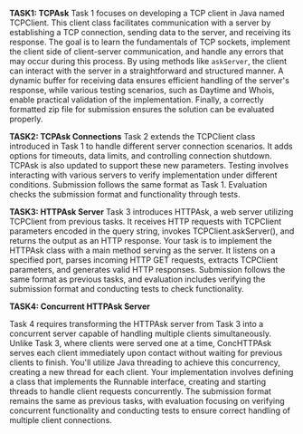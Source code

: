 **TASK1: TCPAsk**
Task 1 focuses on developing a TCP client in Java named TCPClient. This client class facilitates communication with a server by establishing a TCP connection, sending data to the server, and receiving its response. The goal is to learn the fundamentals of TCP sockets, implement the client side of client-server communication, and handle any errors that may occur during this process. By using methods like `askServer`, the client can interact with the server in a straightforward and structured manner. A dynamic buffer for receiving data ensures efficient handling of the server's response, while various testing scenarios, such as Daytime and Whois, enable practical validation of the implementation. Finally, a correctly formatted zip file for submission ensures the solution can be evaluated properly.

**TASK2: TCPAsk Connections**
Task 2 extends the TCPClient class introduced in Task 1 to handle different server connection scenarios. It adds options for timeouts, data limits, and controlling connection shutdown. TCPAsk is also updated to support these new parameters. Testing involves interacting with various servers to verify implementation under different conditions. Submission follows the same format as Task 1. Evaluation checks the submission format and functionality through tests.

**TASK3: HTTPAsk Server**
Task 3 introduces HTTPAsk, a web server utilizing TCPClient from previous tasks. It receives HTTP requests with TCPClient parameters encoded in the query string, invokes TCPClient.askServer(), and returns the output as an HTTP response. Your task is to implement the HTTPAsk class with a main method serving as the server. It listens on a specified port, parses incoming HTTP GET requests, extracts TCPClient parameters, and generates valid HTTP responses. Submission follows the same format as previous tasks, and evaluation includes verifying the submission format and conducting tests to check functionality.

**TASK4: Concurrent HTTPAsk Server**

Task 4 requires transforming the HTTPAsk server from Task 3 into a concurrent server capable of handling multiple clients simultaneously. Unlike Task 3, where clients were served one at a time, ConcHTTPAsk serves each client immediately upon contact without waiting for previous clients to finish. You'll utilize Java threading to achieve this concurrency, creating a new thread for each client. Your implementation involves defining a class that implements the Runnable interface, creating and starting threads to handle client requests concurrently. The submission format remains the same as previous tasks, with evaluation focusing on verifying concurrent functionality and conducting tests to ensure correct handling of multiple client connections.
